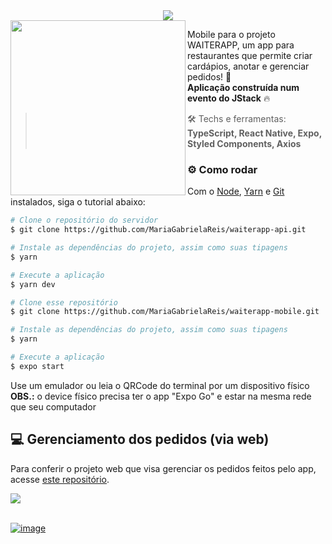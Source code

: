 <div align="center"> <img src="https://user-images.githubusercontent.com/69374340/212697368-5eff469f-bbd8-4a96-80ba-e539367e1a20.png" /> </div>

<img align="left" src="https://github.com/MariaGabrielaReis/jstack-waiterapp-mobile/assets/69374340/7a46e510-28e3-4d78-b724-d28f2b4d9c16" width="280"/>

Mobile para o projeto WAITERAPP, um app para restaurantes que permite criar cardápios, anotar e gerenciar pedidos! 🍕 <br>
**Aplicação construída num evento do JStack** :fire:

> :hammer_and_wrench: Techs e ferramentas: **TypeScript, React Native, Expo, Styled Components, Axios**

### :gear: Como rodar

Com o [Node](https://nodejs.org/en/), [Yarn](https://yarnpkg.com/) e [Git](https://git-scm.com/) instalados, siga o tutorial abaixo:

```bash
# Clone o repositório do servidor
$ git clone https://github.com/MariaGabrielaReis/waiterapp-api.git

# Instale as dependências do projeto, assim como suas tipagens
$ yarn

# Execute a aplicação
$ yarn dev

# Clone esse repositório
$ git clone https://github.com/MariaGabrielaReis/waiterapp-mobile.git

# Instale as dependências do projeto, assim como suas tipagens
$ yarn

# Execute a aplicação
$ expo start
```
Use um emulador ou leia o QRCode do terminal por um dispositivo físico <br>
**OBS.:** o device físico precisa ter o app "Expo Go" e estar na mesma rede que seu computador

## 💻 Gerenciamento dos pedidos (via web)

Para conferir o projeto web que visa gerenciar os pedidos feitos pelo app, acesse [este repositório](https://github.com/MariaGabrielaReis/jstack-waiterapp-web).

<img src="https://github.com/MariaGabrielaReis/jstack-waiterapp-web/assets/69374340/b4c69c6b-a10d-4d21-9452-4d17c9f42c99" /> 

<br>
<br>

[![image](https://img.shields.io/badge/✨%20Maria%20Gabriela%20Reis,%202023-LinkedIn-009973?style=flat-square)](https://www.linkedin.com/in/mariagabrielareis/)
